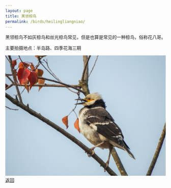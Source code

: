 ```yaml
---
layout: page
title: 黑领椋鸟
permalink: /birds/heilingliangniao/
---
```

黑领椋鸟不如灰椋鸟和丝光椋鸟常见，但是也算是常见的一种椋鸟，俗称花八哥。

主要拍摄地点：半岛路、四季花海三期

![](../picture/黑领椋鸟/DSCN4569.jpg)
[返回](../../)

